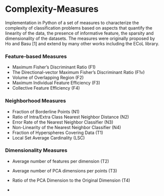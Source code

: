 # Complexity-Measures
Implementation in Python of a set of measures to characterize the complexity of classification problems based on aspects that quantify the linearity of the data, the presence of informative feature, the sparsity and dimensionality of the datasets. The measures were originally proposed by Ho and Basu [1] and extend by many other works including the ECoL library.

### Feature-based Measures
- Maximum Fisher’s Discriminant Ratio (F1)
- The Directional-vector Maximum Fisher’s Discriminant Ratio (F1v)
- Volume of Overlapping Region (F2)
- Maximum Individual Feature Efficiency (F3)
- Collective Feature Efficiency (F4)
### Neighborhood Measures
- Fraction of Borderline Points (N1)
- Ratio of Intra/Extra Class Nearest Neighbor Distance (N2)
- Error Rate of the Nearest Neighbor Classifier (N3)
- Non-Linearity of the Nearest Neighbor Classifier (N4)
- Fraction of Hyperspheres Covering Data (T1)
- Local Set Average Cardinality (LSC)
### Dimensionality Measures
- Average number of features per dimension (T2)
- Average number of PCA dimensions per points (T3)
- Ratio of the PCA Dimension to the Original Dimension (T4)

-
